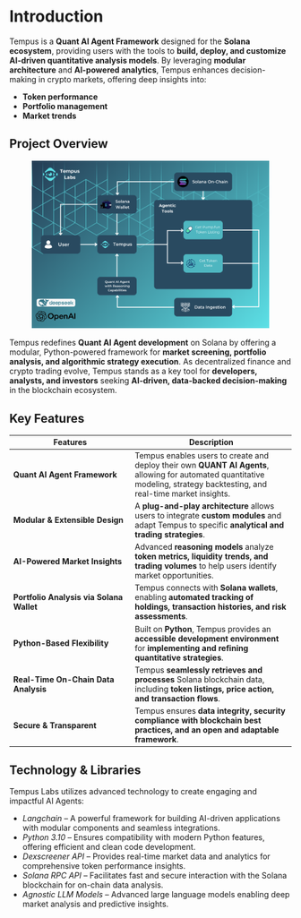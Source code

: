 # Introduction

Tempus is a **Quant AI Agent Framework** designed for the **Solana ecosystem**, providing users with the tools to **build, deploy, and customize AI-driven quantitative analysis models**. By leveraging **modular architecture** and **AI-powered analytics**, Tempus enhances decision-making in crypto markets, offering deep insights into:

* **Token performance**
* **Portfolio management**
* **Market trends**

## Project Overview

<figure><img src=".gitbook/assets/tempus-workflow (1).png" alt=""><figcaption></figcaption></figure>

Tempus redefines **Quant AI Agent development** on Solana by offering a modular, Python-powered framework for **market screening, portfolio analysis, and algorithmic strategy execution**. As decentralized finance and crypto trading evolve, Tempus stands as a key tool for **developers, analysts, and investors** seeking **AI-driven, data-backed decision-making** in the blockchain ecosystem.

## Key Features

<table><thead><tr><th width="203">Features</th><th>Description</th></tr></thead><tbody><tr><td><strong>Quant AI Agent Framework</strong></td><td>Tempus enables users to create and deploy their own <strong>QUANT AI Agents</strong>, allowing for automated quantitative modeling, strategy backtesting, and real-time market insights.</td></tr><tr><td><strong>Modular &#x26; Extensible Design</strong></td><td>A <strong>plug-and-play architecture</strong> allows users to integrate <strong>custom modules</strong> and adapt Tempus to specific <strong>analytical and trading strategies</strong>.</td></tr><tr><td><strong>AI-Powered Market Insights</strong></td><td>Advanced <strong>reasoning models</strong> analyze <strong>token metrics, liquidity trends, and trading volumes</strong> to help users identify market opportunities.</td></tr><tr><td><strong>Portfolio Analysis via Solana Wallet</strong></td><td>Tempus connects with <strong>Solana wallets</strong>, enabling <strong>automated tracking of holdings, transaction histories, and risk assessments</strong>.</td></tr><tr><td><strong>Python-Based Flexibility</strong></td><td>Built on <strong>Python</strong>, Tempus provides an <strong>accessible development environment</strong> for <strong>implementing and refining quantitative strategies</strong>.</td></tr><tr><td><strong>Real-Time On-Chain Data Analysis</strong></td><td>Tempus <strong>seamlessly retrieves and processes</strong> Solana blockchain data, including <strong>token listings, price action, and transaction flows</strong>.</td></tr><tr><td><strong>Secure &#x26; Transparent</strong></td><td>Tempus ensures <strong>data integrity, security compliance with blockchain best practices, and an open and adaptable framework</strong>.</td></tr></tbody></table>

## Technology & Libraries

Tempus Labs utilizes advanced technology to create engaging and impactful AI Agents:

* _Langchain_ – A powerful framework for building AI-driven applications with modular components and seamless integrations.
* _Python 3.10_ – Ensures compatibility with modern Python features, offering efficient and clean code development.
* _Dexscreener API_ – Provides real-time market data and analytics for comprehensive token performance insights.
* _Solana RPC API_ – Facilitates fast and secure interaction with the Solana blockchain for on-chain data analysis.
* _Agnostic LLM Models_ – Advanced large language models enabling deep market analysis and predictive insights.
